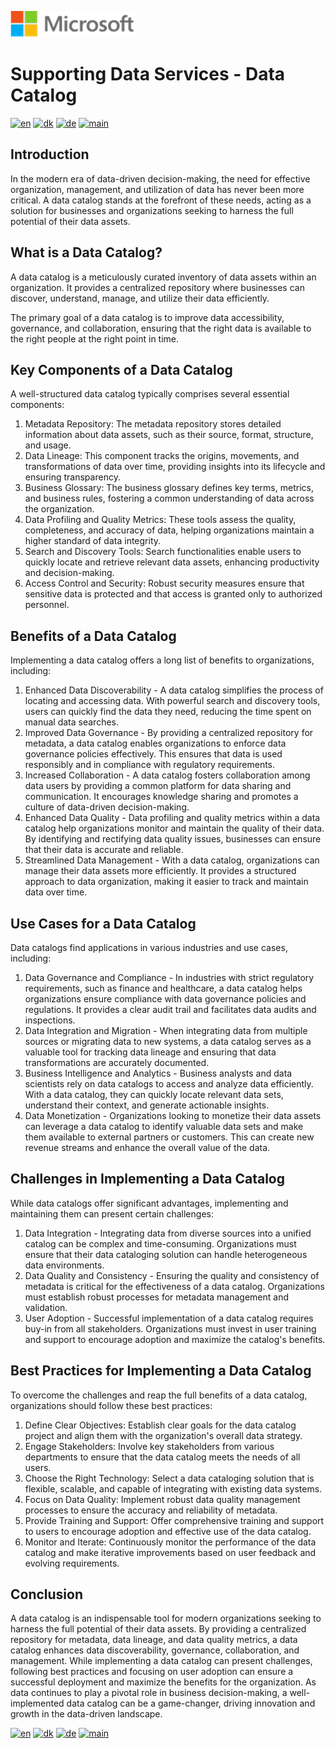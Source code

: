 ![microsoft](../../images/microsoft.png)

# Supporting Data Services - Data Catalog

[![en](https://img.shields.io/badge/lang-en-red.svg)](DataCatalog.md)
[![dk](https://img.shields.io/badge/lang-dk-green.svg)](DataCatalog-da.md)
[![de](https://img.shields.io/badge/lang-de-yellow.svg)](DataCatalog-de.md)
[![main](https://img.shields.io/badge/main-document-blue.svg)](../../README.md)

## Introduction

In the modern era of data-driven decision-making, the need for effective organization, management, and utilization of data has never been more critical.
A data catalog stands at the forefront of these needs, acting as a solution for businesses and organizations seeking to harness the full potential of their data assets.

## What is a Data Catalog?

A data catalog is a meticulously curated inventory of data assets within an organization. It provides a centralized repository where businesses can discover, understand,
manage, and utilize their data efficiently.

The primary goal of a data catalog is to improve data accessibility, governance, and collaboration, ensuring that the right data is available to the right people at
the right point in time.

## Key Components of a Data Catalog

A well-structured data catalog typically comprises several essential components:

1) Metadata Repository: The metadata repository stores detailed information about data assets, such as their source, format, structure, and usage.
2) Data Lineage: This component tracks the origins, movements, and transformations of data over time, providing insights into its lifecycle and ensuring transparency.
3) Business Glossary: The business glossary defines key terms, metrics, and business rules, fostering a common understanding of data across the organization.
4) Data Profiling and Quality Metrics: These tools assess the quality, completeness, and accuracy of data, helping organizations maintain a higher standard of data integrity.
5) Search and Discovery Tools: Search functionalities enable users to quickly locate and retrieve relevant data assets, enhancing productivity and decision-making.
6) Access Control and Security: Robust security measures ensure that sensitive data is protected and that access is granted only to authorized personnel.

## Benefits of a Data Catalog

Implementing a data catalog offers a long list of benefits to organizations, including:

1) Enhanced Data Discoverability - A data catalog simplifies the process of locating and accessing data. With powerful search and discovery tools, users can quickly find the data they need, reducing the time spent on manual data searches.
2) Improved Data Governance - By providing a centralized repository for metadata, a data catalog enables organizations to enforce data governance policies effectively. This ensures that data is used responsibly and in compliance with regulatory requirements.
3) Increased Collaboration - A data catalog fosters collaboration among data users by providing a common platform for data sharing and communication. It encourages knowledge sharing and promotes a culture of data-driven decision-making.
4) Enhanced Data Quality - Data profiling and quality metrics within a data catalog help organizations monitor and maintain the quality of their data. By identifying and rectifying data quality issues, businesses can ensure that their data is accurate and reliable.
5) Streamlined Data Management - With a data catalog, organizations can manage their data assets more efficiently. It provides a structured approach to data organization, making it easier to track and maintain data over time.

## Use Cases for a Data Catalog

Data catalogs find applications in various industries and use cases, including:

1) Data Governance and Compliance - In industries with strict regulatory requirements, such as finance and healthcare, a data catalog helps organizations ensure compliance with data governance policies and regulations. It provides a clear audit trail and facilitates data audits and inspections.
2) Data Integration and Migration - When integrating data from multiple sources or migrating data to new systems, a data catalog serves as a valuable tool for tracking data lineage and ensuring that data transformations are accurately documented.
3) Business Intelligence and Analytics - Business analysts and data scientists rely on data catalogs to access and analyze data efficiently. With a data catalog, they can quickly locate relevant data sets, understand their context, and generate actionable insights.
4) Data Monetization - Organizations looking to monetize their data assets can leverage a data catalog to identify valuable data sets and make them available to external partners or customers. This can create new revenue streams and enhance the overall value of the data.

## Challenges in Implementing a Data Catalog

While data catalogs offer significant advantages, implementing and maintaining them can present certain challenges:

1) Data Integration - Integrating data from diverse sources into a unified catalog can be complex and time-consuming. Organizations must ensure that their data cataloging solution can handle heterogeneous data environments.
2) Data Quality and Consistency - Ensuring the quality and consistency of metadata is critical for the effectiveness of a data catalog. Organizations must establish robust processes for metadata management and validation.
3) User Adoption - Successful implementation of a data catalog requires buy-in from all stakeholders. Organizations must invest in user training and support to encourage adoption and maximize the catalog's benefits.

## Best Practices for Implementing a Data Catalog

To overcome the challenges and reap the full benefits of a data catalog, organizations should follow these best practices:

1) Define Clear Objectives: Establish clear goals for the data catalog project and align them with the organization's overall data strategy.
2) Engage Stakeholders: Involve key stakeholders from various departments to ensure that the data catalog meets the needs of all users.
3) Choose the Right Technology: Select a data cataloging solution that is flexible, scalable, and capable of integrating with existing data systems.
4) Focus on Data Quality: Implement robust data quality management processes to ensure the accuracy and reliability of metadata.
5) Provide Training and Support: Offer comprehensive training and support to users to encourage adoption and effective use of the data catalog.
6) Monitor and Iterate: Continuously monitor the performance of the data catalog and make iterative improvements based on user feedback and evolving requirements.

## Conclusion

A data catalog is an indispensable tool for modern organizations seeking to harness the full potential of their data assets. By providing a centralized repository for metadata, data lineage, and data quality metrics, a data catalog enhances data discoverability, governance, collaboration, and management. While implementing a data catalog can present challenges, following best practices and focusing on user adoption can ensure a successful deployment and maximize the benefits for the organization. As data continues to play a pivotal role in business decision-making, a well-implemented data catalog can be a game-changer, driving innovation and growth in the data-driven landscape.

[![en](https://img.shields.io/badge/lang-en-red.svg)](DataCatalog.md)
[![dk](https://img.shields.io/badge/lang-dk-green.svg)](DataCatalog-da.md)
[![de](https://img.shields.io/badge/lang-de-yellow.svg)](DataCatalog-de.md)
[![main](https://img.shields.io/badge/main-document-blue.svg)](../../README.md)